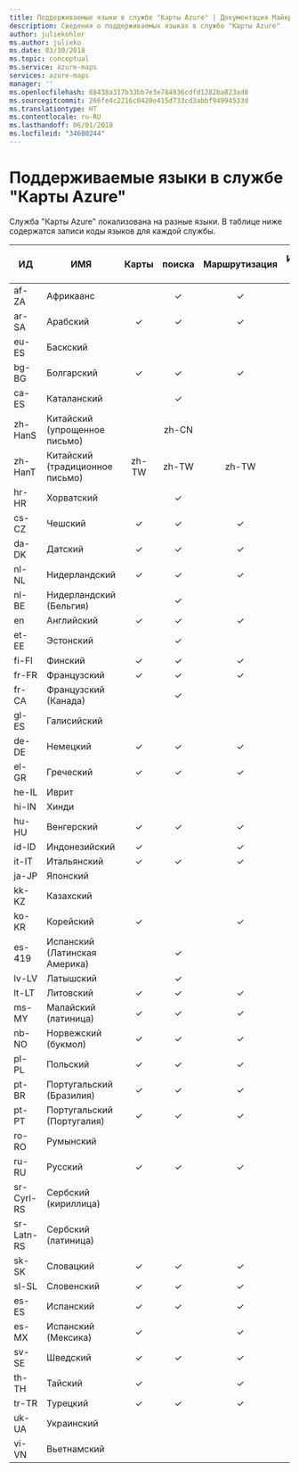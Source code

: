 ```yaml
---
title: Поддерживаемые языки в службе "Карты Azure" | Документация Майкрософт
description: Сведения о поддерживаемых языках в службе "Карты Azure"
author: juliekohler
ms.author: julieko
ms.date: 03/30/2018
ms.topic: conceptual
ms.service: azure-maps
services: azure-maps
manager: ''
ms.openlocfilehash: 68438a317b33bb7e3e784936cdfd1282ba823ad8
ms.sourcegitcommit: 266fe4c2216c0420e415d733cd3abbf94994533d
ms.translationtype: HT
ms.contentlocale: ru-RU
ms.lasthandoff: 06/01/2018
ms.locfileid: "34600244"
---
```

# <a name="azure-maps-supported-languages"></a>Поддерживаемые языки в службе "Карты Azure"
Служба "Карты Azure" локализована на разные языки.  В таблице ниже содержатся записи коды языков для каждой службы.  
  

| ИД         | ИМЯ                   |  Карты | поиска | Маршрутизация | Инциденты трафика | Элементы управления картой JS | Часовой пояс |
|------------|------------------------|:-----:|:------:|:-------:|:-----------------:|:--------------:|:---------:|
| af-ZA      | Африкаанс              |       |    ✓   |    ✓    |                   |                |     ✓     |
| ar-SA      | Арабский                 |   ✓   |    ✓   |    ✓    |         ✓         |        ✓       |     ✓     |
| eu-ES      | Баскский                 |       |        |         |                   |                |     ✓     |
| bg-BG      | Болгарский              |   ✓   |    ✓   |    ✓    |                   |        ✓       |     ✓     |
| ca-ES      | Каталанский                |       |    ✓   |         |                   |                |     ✓     |
| zh-HanS    | Китайский (упрощенное письмо)   |       |  zh-CN |         |                   |                |     ✓     |
| zh-HanT    | Китайский (традиционное письмо)  | zh-TW |  zh-TW |  zh-TW  |                   |      Zh-TW     |     ✓     |
| hr-HR      | Хорватский               |       |    ✓   |         |                   |                |     ✓     |
| cs-CZ      | Чешский                  |   ✓   |    ✓   |    ✓    |         ✓         |        ✓       |     ✓     |
| da-DK      | Датский                 |   ✓   |    ✓   |    ✓    |         ✓         |        ✓       |     ✓     |
| nl-NL      | Нидерландский                  |   ✓   |    ✓   |    ✓    |         ✓         |        ✓       |     ✓     |
| nl-BE      | Нидерландский (Бельгия)        |       |    ✓   |         |                   |                |     ✓     |
| en         | Английский                |   ✓   |    ✓   |    ✓    |         ✓         |        ✓       |     ✓     |
| et-EE      | Эстонский               |       |    ✓   |         |         ✓         |                |     ✓     |
| fi-FI      | Финский                |   ✓   |    ✓   |    ✓    |         ✓         |        ✓       |     ✓     |
| fr-FR      | Французский                 |   ✓   |    ✓   |    ✓    |         ✓         |        ✓       |     ✓     |
| fr-CA      | Французский (Канада)      |       |    ✓   |         |                   |                |     ✓     |
| gl-ES      | Галисийский               |       |        |         |                   |                |     ✓     |
| de-DE      | Немецкий                 |   ✓   |    ✓   |    ✓    |         ✓         |        ✓       |     ✓     |
| el-GR      | Греческий                  |   ✓   |    ✓   |    ✓    |         ✓         |        ✓       |     ✓     |
| he-IL      | Иврит                 |       |        |         |         ✓         |                |     ✓     |
| hi-IN      | Хинди                  |       |        |         |                   |                |     ✓     |
| hu-HU      | Венгерский              |   ✓   |    ✓   |    ✓    |         ✓         |        ✓       |     ✓     |
| id-ID      | Индонезийский             |   ✓   |        |    ✓    |         ✓         |        ✓       |     ✓     |
| it-IT      | Итальянский                |   ✓   |    ✓   |    ✓    |         ✓         |        ✓       |     ✓     |
| ja-JP      | Японский               |       |        |         |                   |                |     ✓     |
| kk-KZ      | Казахский                 |       |        |         |                   |                |     ✓     |
| ko-KR      | Корейский                 |   ✓   |        |    ✓    |                   |        ✓       |     ✓     |
| es-419     | Испанский (Латинская Америка) |       |    ✓   |         |                   |                |     ✓     |
| lv-LV      | Латышский                |       |    ✓   |         |         ✓         |                |     ✓     |
| lt-LT      | Литовский             |   ✓   |    ✓   |    ✓    |         ✓         |        ✓       |     ✓     |
| ms-MY      | Малайский (латиница)          |   ✓   |    ✓   |    ✓    |                   |        ✓       |     ✓     |
| nb-NO      | Норвежский (букмол)       |   ✓   |    ✓   |    ✓    |         ✓         |        ✓       |     ✓     |
| pl-PL      | Польский                 |   ✓   |    ✓   |    ✓    |         ✓         |        ✓       |     ✓     |
| pt-BR      | Португальский (Бразилия)    |   ✓   |    ✓   |    ✓    |                   |        ✓       |     ✓     |
| pt-PT      | Португальский (Португалия)  |   ✓   |    ✓   |    ✓    |         ✓         |        ✓       |     ✓     |
| ro-RO      | Румынский               |       |        |         |         ✓         |                |     ✓     |
| ru-RU      | Русский                |   ✓   |    ✓   |    ✓    |         ✓         |        ✓       |     ✓     |
| sr-Cyrl-RS | Сербский (кириллица)     |       |        |         |                   |                |     ✓     |
| sr-Latn-RS | Сербский (латиница)        |       |        |         |                   |                |     ✓     |
| sk-SK      | Словацкий              |   ✓   |    ✓   |    ✓    |         ✓         |        ✓       |     ✓     |
| sl-SL      | Словенский              |   ✓   |    ✓   |    ✓    |                   |        ✓       |     ✓     |
| es-ES      | Испанский                |   ✓   |    ✓   |    ✓    |         ✓         |        ✓       |     ✓     |
| es-MX      | Испанский (Мексика)       |   ✓   |        |    ✓    |                   |        ✓       |     ✓     |
| sv-SE     | Шведский                |   ✓   |    ✓   |    ✓    |         ✓         |        ✓       |     ✓     |
| th-TH      | Тайский                   |   ✓   |        |    ✓    |         ✓         |        ✓       |     ✓     |
| tr-TR      | Турецкий                |   ✓   |    ✓   |    ✓    |         ✓         |        ✓       |     ✓     |
| uk-UA      | Украинский               |       |        |         |                   |                |     ✓     |
| vi-VN      | Вьетнамский             |       |        |         |                   |                |     ✓     |
